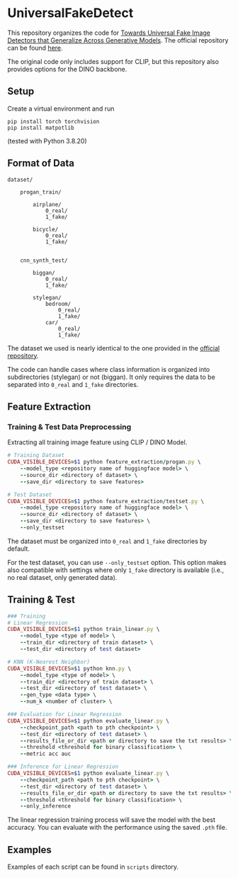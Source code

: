 # UniversalFakeDetect

This repository organizes the code for [Towards Universal Fake Image Detectors that Generalize Across Generative Models](https://arxiv.org/abs/2302.10174). The official repository can be found [here](https://github.com/WisconsinAIVision/UniversalFakeDetect).

The original code only includes support for CLIP, but this repository also provides options for the DINO backbone.

## Setup
Create a virtual environment and run
```
pip install torch torchvision
pip install matpotlib
```
(tested with Python 3.8.20)


## Format of Data
```
dataset/

    progan_train/
        
        airplane/
            0_real/
            1_fake/
        
        bicycle/
            0_real/
            1_fake/
    

    cnn_synth_test/
        
        biggan/
            0_real/
            1_fake/
        
        stylegan/
            bedroom/
                0_real/
                1_fake/
            car/
                0_real/
                1_fake/

```
The dataset we used is nearly identical to the one provided in the [official repository](https://github.com/WisconsinAIVision/UniversalFakeDetect).

The code can handle cases where class information is organized into subdirectories (stylegan) or not (biggan). It only requires the data to be separated into `0_real` and `1_fake` directories.


## Feature Extraction

### Training & Test Data Preprocessing
Extracting all training image feature using CLIP / DINO Model.
```ruby
# Training Dataset
CUDA_VISIBLE_DEVICES=$1 python feature_extraction/progan.py \
    --model_type <repository name of huggingface model> \
    --source_dir <directory of dataset> \
    --save_dir <directory to save features>

# Test Dataset
CUDA_VISIBLE_DEVICES=$1 python feature_extraction/testset.py \
    --model_type <repository name of huggingface model> \
    --source_dir <directory of dataset> \
    --save_dir <directory to save features> \
    --only_testset
```

The dataset must be organized into `0_real` and `1_fake` directories by default.

For the test dataset, you can use `--only_testset` option. This option makes also compatible with settings where only `1_fake` directory is available (i.e., no real dataset, only generated data).


## Training & Test
```ruby
### Training
# Linear Regression
CUDA_VISIBLE_DEVICES=$1 python train_linear.py \
    --model_type <type of model> \
    --train_dir <directory of train dataset> \
    --test_dir <directory of test dataset>

# KNN (K-Nearest Neighbor)
CUDA_VISIBLE_DEVICES=$1 python knn.py \
    --model_type <type of model> \
    --train_dir <directory of train dataset> \
    --test_dir <directory of test dataset> \
    --gen_type <data type> \
    --num_k <number of cluster> \

### Evaluation for Linear Regression
CUDA_VISIBLE_DEVICES=$1 python evaluate_linear.py \
    --checkpoint_path <path to pth checkpoint> \
    --test_dir <directory of test dataset> \
    --results_file_or_dir <path or directory to save the txt results> \
    --threshold <threshold for binary classification> \
    --metric acc auc

### Inference for Linear Regression
CUDA_VISIBLE_DEVICES=$1 python evaluate_linear.py \
    --checkpoint_path <path to pth checkpoint> \
    --test_dir <directory of test dataset> \
    --results_file_or_dir <path or directory to save the txt results> \
    --threshold <threshold for binary classification> \
    --only_inference
```

The linear regression training process will save the model with the best accuracy.
You can evaluate with the performance using the saved `.pth` file.


## Examples
Examples of each script can be found in `scripts` directory.
